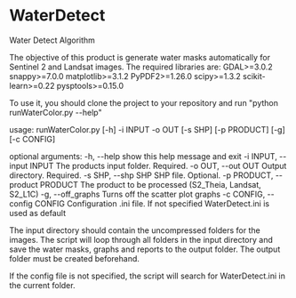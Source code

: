 # WaterDetect
Water Detect Algorithm

The objective of this product is generate water masks automatically for Sentinel 2 and Landsat images.
The required libraries are:
GDAL>=3.0.2
snappy>=7.0.0
matplotlib>=3.1.2
PyPDF2>=1.26.0
scipy>=1.3.2
scikit-learn>=0.22
pysptools>=0.15.0



To use it, you should clone the project to your repository and run "python runWaterColor.py --help"

usage: runWaterColor.py [-h] -i INPUT -o OUT [-s SHP] [-p PRODUCT] [-g]
                        [-c CONFIG]

optional arguments:
  -h, --help            show this help message and exit
  -i INPUT, --input INPUT
                        The products input folder. Required.
  -o OUT, --out OUT     Output directory. Required.
  -s SHP, --shp SHP     SHP file. Optional.
  -p PRODUCT, --product PRODUCT
                        The product to be processed (S2_Theia, Landsat,
                        S2_L1C)
  -g, --off_graphs      Turns off the scatter plot graphs
  -c CONFIG, --config CONFIG
                        Configuration .ini file. If not specified
                        WaterDetect.ini is used as default

The input directory should contain the uncompressed folders for the images. The script will loop through all folders in the input directory and save the water masks, graphs and reports to the output folder. The output folder must be created beforehand.

If the config file is not specified, the script will search for WaterDetect.ini in the current folder.
